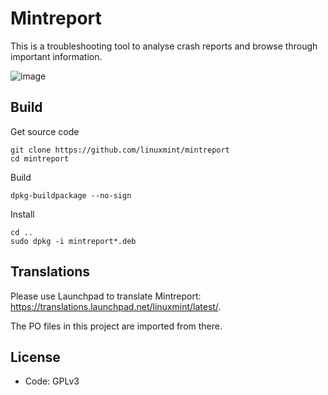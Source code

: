 # Mintreport

This is a troubleshooting tool to analyse crash reports and browse through important information.

![image](https://user-images.githubusercontent.com/19881231/122669008-e114d980-d1c3-11eb-928d-905684286545.png)

## Build
Get source code
```
git clone https://github.com/linuxmint/mintreport
cd mintreport
```
Build
```
dpkg-buildpackage --no-sign
```
Install
```
cd ..
sudo dpkg -i mintreport*.deb
```

## Translations
Please use Launchpad to translate Mintreport: https://translations.launchpad.net/linuxmint/latest/.

The PO files in this project are imported from there.

## License
- Code: GPLv3
